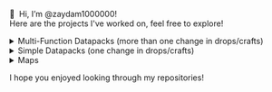 👋 ‏‏‎ ‎Hi, I’m @zaydam1000000!  
Here are the projects I've worked on, feel free to explore!

<details>
  <summary>Multi-Function Datapacks (more than one change in drops/crafts)</summary>
  
  | | Multi-Function Datapacks | |
  | :-: | :-: | :-: |
  | [QOL Recycling and Crafting Pack](https://github.com/zaydam1000000/qol_recycling_crafting_pack "QOL Recycling and Crafting Pack") | [Craftable Ores](https://github.com/zaydam1000000/craftable_ores "Craftable Ores") | [Dirt to Netherite Items](https://github.com/zaydam1000000/dirt_to_netherite_items "Dirt to Netherite Items") |
  | [Resource Block to Resource Block](https://github.com/zaydam1000000/resource_block_to_resource_block "Resource Block to Resource Block") | [Resource to Resource Block](https://github.com/zaydam1000000/resource_to_resource_block "Resource to Resource Block") | [Furnaces to Cobblestone](https://github.com/zaydam1000000/furnaces_to_cobble "Furnaces to Cobblestone") |
  | [Auto-Smelted Ores](https://github.com/zaydam1000000/autosmelted_ores "Auto-Smelted Ores") | [Oak Logs drop OP Items](https://github.com/zaydam1000000/oak_logs_drop_op_items "Oak Logs drop OP Items") | |
</details>

<details>
  <summary>Simple Datapacks (one change in drops/crafts)</summary>
  
  | | Multi-Function Datapacks | |
  | :-: | :-: | :-: |
  | [Smelt Blaze Powder to Blaze Rod](https://github.com/zaydam1000000/smelt_blaze_powder_to_blaze_rod "Smelt Blaze Powder to Blaze Rod") | [Craftable End Portal Frame](https://github.com/zaydam1000000/craftable_end_portal_frame "Craftable End Portal Frame") | [Craftable Totem of Undying](https://github.com/zaydam1000000/craftable_totem_of_undying "Craftable Totem of Undying") |
  | [Craftable Nether Star](https://github.com/zaydam1000000/craftable_nether_star "Craftable Nether Star") | [Craftable Bee Spawn Egg](https://github.com/zaydam1000000/craftable_bee_spawn_egg "Craftable Bee Spawn Egg") | [Craftable Grass Blocks](https://github.com/zaydam1000000/craftable_grass_blocks "Craftable Grass Blocks") | 
  | | [Wool to String](https://github.com/zaydam1000000/wool_to_string "Wool to String") | |
  
</details>

<details>
  <summary>Maps</summary>
  
  | Maps |
  | :-: |
  | [Diamond Shovel Pixel Art](https://github.com/zaydam1000000/diamond_shovel_pixel_art_map "Diamond Shovel Pixel Art") |  
</details>

I hope you enjoyed looking through my repositories!
